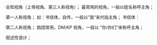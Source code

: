 ·全知视角（上帝视角、第三人称视角）；
     最常用的视角，一般以姓名称呼主角；

·第一人称视角；
     如：书信体，自传，一般以”我“来代指主角；
     书信体：

·第二人称视角；
    跑团常用，DM/KP 视角，一般以 “你/你们"来称呼主角；

·叙述性诡计；